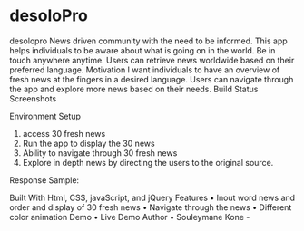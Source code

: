 # desoloPro
desolopro
News driven community with the need to be informed. This app helps individuals to be aware about what is going on in the world. Be in touch anywhere anytime. Users can retrieve news worldwide based on their preferred language.
Motivation
I want individuals to have an overview of fresh news at the fingers in a desired language. Users can navigate through the app and explore more news based on their needs.
Build Status
Screenshots
 

Environment Setup
1.	access  30 fresh news
2.	Run the app to display the 30 news 
3.	Ability to navigate through 30 fresh news
4.	Explore in depth news  by directing the users to the original source. 



Response Sample:
 

Built With
Html, CSS, javaScript, and jQuery
Features
•	Inout  word news and order and display of 30 fresh news
•	Navigate through the news
•	Different color animation
Demo
•	Live Demo
Author
•	Souleymane Kone - 


